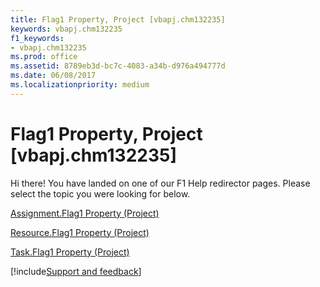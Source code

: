 ```yaml
---
title: Flag1 Property, Project [vbapj.chm132235]
keywords: vbapj.chm132235
f1_keywords:
- vbapj.chm132235
ms.prod: office
ms.assetid: 8789eb3d-bc7c-4083-a34b-d976a494777d
ms.date: 06/08/2017
ms.localizationpriority: medium
---
```



# Flag1 Property, Project [vbapj.chm132235]

Hi there! You have landed on one of our F1 Help redirector pages. Please select the topic you were looking for below.

[Assignment.Flag1 Property (Project)](https://msdn.microsoft.com/library/167a2a3b-7118-1f36-0fa8-9323f530c965%28Office.15%29.aspx)

[Resource.Flag1 Property (Project)](https://msdn.microsoft.com/library/e860df53-52e6-ee2a-2554-c0c5181d837e%28Office.15%29.aspx)

[Task.Flag1 Property (Project)](https://msdn.microsoft.com/library/d314d761-4e80-c536-9e79-0c59d320a6cd%28Office.15%29.aspx)

[!include[Support and feedback](~/includes/feedback-boilerplate.md)]